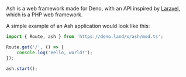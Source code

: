 Ash is a web framework made for Deno, with an API inspired by [Laravel](//laravel.com/), which is a PHP web framework.

A simple example of an Ash application would look like this:
```ts
import { Route, ash } from 'https://deno.land/x/ash/mod.ts';

Route.get('/', () => {
    console.log('Hello, world!');
});

ash.start();
```